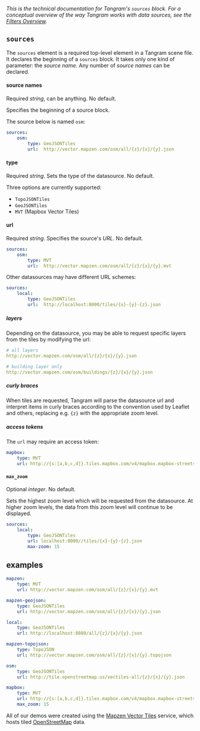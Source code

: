 *This is the technical documentation for Tangram's `sources` block. For a conceptual overview of the way Tangram works with data sources, see the [Filters Overview](Filters-Overview.md).*

## `sources`
The `sources` element is a required top-level element in a Tangram scene file. It declares the beginning of a `sources` block. It takes only one kind of parameter: the _source name_. Any number of _source names_ can be declared.

#### source names
Required _string_, can be anything. No default.

Specifies the beginning of a source block.

The source below is named `osm`:
```yaml
sources:
    osm:
        type: GeoJSONTiles
        url:  http://vector.mapzen.com/osm/all/{z}/{x}/{y}.json
```

#### type
Required _string_. Sets the type of the datasource. No default.

Three options are currently supported:

- `TopoJSONTiles`
- `GeoJSONTiles`
- `MVT` (Mapbox Vector Tiles)

#### url
Required _string_. Specifies the source's _URL_. No default.

```yaml
sources:
    osm:
        type: MVT
        url:  http://vector.mapzen.com/osm/all/{z}/{x}/{y}.mvt
```

Other datasources may have different URL schemes:

```yaml
sources:
    local:
        type: GeoJSONTiles
        url:  http://localhost:8000/tiles/{x}-{y}-{z}.json
```

##### layers
Depending on the datasource, you may be able to request specific layers from the tiles by modifying the url:

```yaml
# all layers
http://vector.mapzen.com/osm/all/{z}/{x}/{y}.json

# building layer only
http://vector.mapzen.com/osm/buildings/{z}/{x}/{y}.json
```

##### curly braces
When tiles are requested, Tangram will parse the datasource url and interpret items in curly braces according to the convention used by Leaflet and others,  replacing e.g. `{z}` with the appropriate zoom level.

##### access tokens
The `url` may require an access token:

```yaml
mapbox:
    type: MVT
    url: http://{s:[a,b,c,d]}.tiles.mapbox.com/v4/mapbox.mapbox-streets-v6-dev/{z}/{x}/{y}.vector.pbf?access_token=pk.eyJ1IjoiYmNhbXBlciIsImJiOiJWUmh3anY0In0.1fgSTNWpQV8-5sBjGbBzGg
```

#### `max_zoom`
Optional _integer_. No default.

Sets the highest zoom level which will be requested from the datasource. At higher zoom levels, the data from this zoom level will continue to be displayed.

```yaml
sources:
    local:
        type: GeoJSONTiles
        url: localhost:8000//tiles/{x}-{y}-{z}.json
        max-zoom: 15
```

## examples

```yaml
mapzen:
    type: MVT
    url: http://vector.mapzen.com/osm/all/{z}/{x}/{y}.mvt

mapzen-geojson:
    type: GeoJSONTiles
    url: http://vector.mapzen.com/osm/all/{z}/{x}/{y}.json

local:
    type: GeoJSONTiles
    url: http://localhost:8080/all/{z}/{x}/{y}.json

mapzen-topojson:
    type: TopoJSON
    url: http://vector.mapzen.com/osm/all/{z}/{x}/{y}.topojson

osm:
    type: GeoJSONTiles
    url: http://tile.openstreetmap.us/vectiles-all/{z}/{x}/{y}.json

mapbox:
    type: MVT
    url: http://{s:[a,b,c,d]}.tiles.mapbox.com/v4/mapbox.mapbox-streets-v6-dev/{z}/{x}/{y}.vector.pbf?access_token=pk.eyJ1IjoiYmNhbXBlciIsImEiOiJWUmh3anY0In0.1fgSTNWpQV8-5sBjGbBzGg
    max_zoom: 15
```

All of our demos were created using the [Mapzen Vector Tiles](https://github.com/mapzen/vector-datasource) service, which hosts tiled [OpenStreetMap](http://openstreetmap.org) data.
